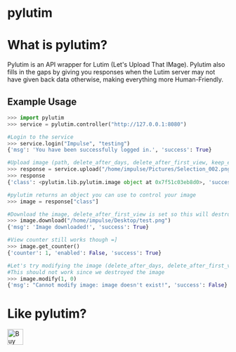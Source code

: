 # pylutim

<b>What is pylutim?</b>
===================
Pylutim is an API wrapper for Lutim (Let's Upload That IMage). Pylutim also
fills in the gaps by giving you responses when the Lutim server may not
have given back data otherwise, making everything more Human-Friendly.

## Example Usage

```py
>>> import pylutim
>>> service = pylutim.controller("http://127.0.0.1:8080")

#Login to the service
>>> service.login("Impulse", "testing")
{'msg': 'You have been successfully logged in.', 'success': True}

#Upload image (path, delete_after_days, delete_after_first_view, keep_exif_tags, encrypt_image)
>>> response = service.upload("/home/impulse/Pictures/Selection_002.png", 1, 1, 0, 1)
>>> response
{'class': <pylutim.lib.pylutim.image object at 0x7f51c03eb8d0>, 'success': True}

#pylutim returns an object you can use to control your image
>>> image = response["class"]

#Download the image, delete_after_first_view is set so this will destroy the image
>>> image.download("/home/impulse/Desktop/test.png")
{'msg': 'Image downloaded!', 'success': True}

#View counter still works though =]
>>> image.get_counter()
{'counter': 1, 'enabled': False, 'success': True}

#Let's try modifying the image (delete_after_days, delete_after_first_view)
#This should not work since we destroyed the image
>>> image.modify(1, 0)
{'msg': "Cannot modify image: image doesn't exist!", 'success': False}
```

<b>Like pylutim?</b>
======================

<a href='https://ko-fi.com/M4M4LOV3' target='_blank'><img height='36' style='border:0px;height:36px;' src='https://az743702.vo.msecnd.net/cdn/kofi4.png?v=0' border='0' alt='Buy Me a Coffee at ko-fi.com' /></a>
